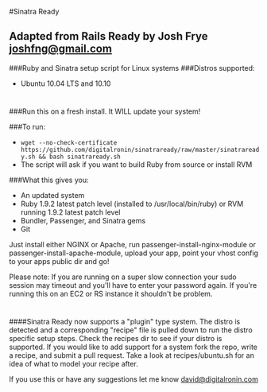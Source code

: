 #Sinatra Ready
## Adapted from Rails Ready by Josh Frye <joshfng@gmail.com>
###Ruby and Sinatra setup script for Linux systems
###Distros supported:
 * Ubuntu 10.04 LTS and 10.10

# 
###Run this on a fresh install. It WILL update your system!

###To run:
  * `wget --no-check-certificate https://github.com/digitalronin/sinatraready/raw/master/sinatraready.sh && bash sinatraready.sh`
  * The script will ask if you want to build Ruby from source or install RVM

###What this gives you:
  * An updated system
  * Ruby 1.9.2 latest patch level (installed to /usr/local/bin/ruby) or RVM running 1.9.2 latest patch level
  * Bundler, Passenger, and Sinatra gems
  * Git

Just install either NGINX or Apache, run passenger-install-nginx-module or passenger-install-apache-module, upload your app, point your vhost config to your apps public dir and go!

Please note: If you are running on a super slow connection your sudo session may timeout and you'll have to enter your password again. If you're running this on an EC2 or RS instance it shouldn't be problem.

# 
####Sinatra Ready now supports a "plugin" type system. The distro is detected and a corresponding "recipe" file is pulled down to run the distro specific setup steps. Check the recipes dir to see if your distro is supported. If you would like to add support for a system fork the repo, write a recipe, and submit a pull request. Take a look at recipes/ubuntu.sh for an idea of what to model your recipe after.

If you use this or have any suggestions let me know david@digitalronin.com
